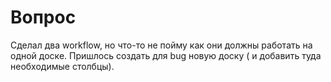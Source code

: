 # Вопрос
Сделал два workflow, но что-то не пойму как они должны работать на одной доске. Пришлось создать для bug новую доску ( и добавить туда необходимые столбцы).
